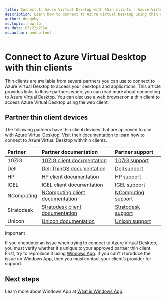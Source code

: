 ```yaml
---
title: Connect to Azure Virtual Desktop with thin clients - Azure Virtual Desktop
description: Learn how to connect to Azure Virtual Desktop using thin clients.
author: dougeby
ms.topic: how-to
ms.date: 05/22/2024
ms.author: avdcontent
---
```


# Connect to Azure Virtual Desktop with thin clients

Thin clients are available from several partners you can use to connect to Azure Virtual Desktop to access your desktops and applications. This article provides links to those partners where you can read more about connecting to Azure Virtual Desktop. You can also use a web browser on a thin client to access Azure Virtual Desktop using the web client.

## Partner thin client devices

The following partners have thin client devices that are approved to use with Azure Virtual Desktop. Visit their documentation to learn how to connect to Azure Virtual Desktop with thin clients.

| Partner | Partner documentation | Partner support |
|:-|:-|:-|
| 10ZiG | [10ZiG client documentation](https://www.10zig.com/user-guides) | [10ZiG support](https://www.10zig.com/resources/support_faq) |
| Dell | [Dell ThinOS documentation](https://www.dell.com/en-us/lp/dell-thinos) | [Dell support](https://www.dell.com/support) |
| HP | [HP client documentation](https://h20195.www2.hp.com/v2/GetDocument.aspx?docname=c07051097) | [HP support](https://support.hp.com/us-en/products/workstations-thin-clients) |
| IGEL | [IGEL client documentation](https://www.igel.com/igel-solution-family/) | [IGEL support](https://www.igel.com/support/) |
| NComputing | [NComputing client documentation](https://www.ncomputing.com/microsoft) | [NComputing support](https://www.ncomputing.com/support/support-options) |
| Stratodesk | [Stratodesk client documentation](https://kb.stratodesk.com/microsoft-windows-virtual-desktop-wvd) | [Stratodesk support](https://www.stratodesk.com/support/) |
| Unicon | [Unicon documentation](https://www.unicon.com/avd-windows365) | [Unicon support](https://www.unicon.com/support) |

>[!IMPORTANT]
>If you encounter an issue when trying to connect to Azure Virtual Desktop, you must verify whether it's unique to your approved partner thin client. First, try to reproduce it using [Windows App](/windows-app/get-started-connect-devices-desktops-apps). If you can't reproduce the issue on Windows App, then you must contact your client's provider for support.

## Next steps

Learn more about Windows App at [What is Windows App](/windows-app/overview).
